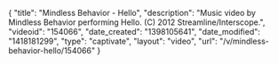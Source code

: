 {
    "title": "Mindless Behavior - Hello",
    "description": "Music video by Mindless Behavior performing Hello. (C) 2012 Streamline\/Interscope.",
    "videoid": "154066",
    "date_created": "1398105641",
    "date_modified": "1418181299",
    "type": "captivate",
    "layout": "video",
    "url": "\/v\/mindless-behavior-hello\/154066"
}